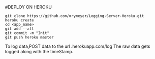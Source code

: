 #DEPLOY ON HEROKU


```
git clone https://github.com/orymeyer/Logging-Server-Heroku.git
heroku create
cd <app_name>
git add --all
git commit -m "Init"
git push heroku master
```

To log data,POST data to the url <app-name>.herokuapp.com/log
The raw data gets logged along with the timeStamp.
